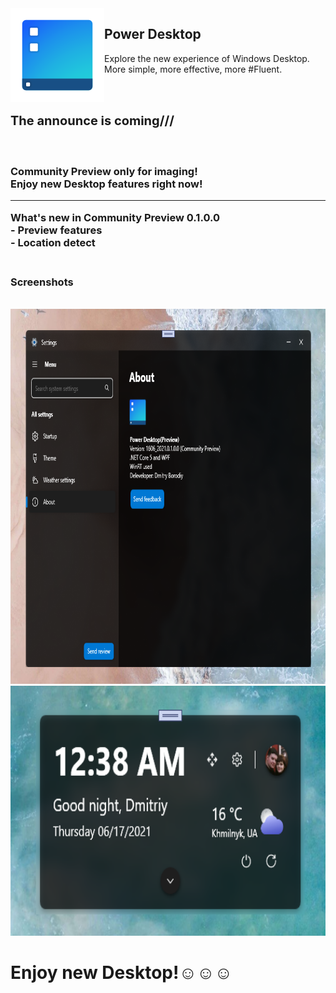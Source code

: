 <img src="PowerDesktop.png" align="left" />
<h2>Power Desktop</h2>
<p>
    Explore the new experience of Windows Desktop.<br />
    More simple, more effective, more #Fluent.<br />
    <br /><br />
</p>
<h3 style="font-size: 20px;">The announce is coming///<h3/><br />
<p>
    Community Preview only for imaging!<br />
    Enjoy new Desktop features right now!<br />
</p>
<hr />
    What's new in Community Preview 0.1.0.0<br />
    - Preview features<br />
    - Location detect<br />
<br />
    <h3>Screenshots</h3>
<br />
<img src="screenshots/0.png" height="600" width="800" />
<br />
<img src="screenshots/1.png" height="400" width="650" />
<br />
<h1>Enjoy new Desktop!☺️☺️☺️</h1>
